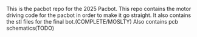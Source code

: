 This is the pacbot repo for the 2025 Pacbot.
This repo contains the motor driving code for the pacbot in order to make it go straight.
It also contains the stl files for the final bot.(COMPLETE/MOSLTY)
Also contains pcb schematics(TODO)

